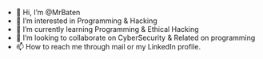 - 👋 Hi, I’m @MrBaten
- 👀 I’m interested in Programming & Hacking
- 🌱 I’m currently learning Programming & Ethical Hacking
- 💞️ I’m looking to collaborate on CyberSecurity & Related on programming
- 📫 How to reach me through mail or my LinkedIn profile. 

<!---
MrBaten/MrBaten is a ✨ special ✨ repository because its `README.md` (this file) appears on your GitHub profile.
You can click the Preview link to take a look at your changes.
--->
